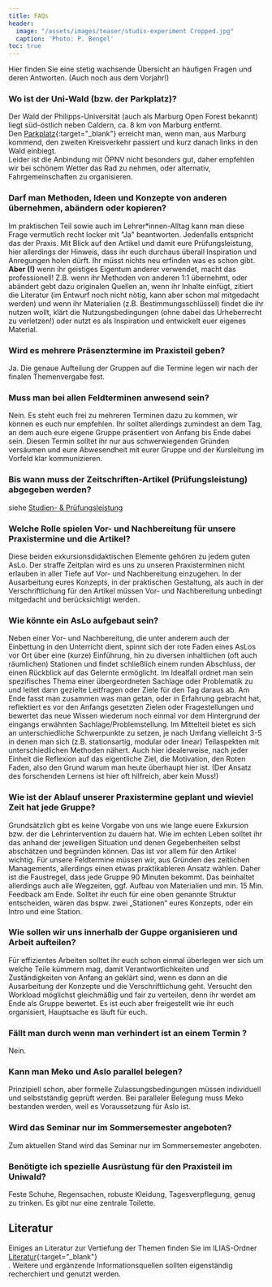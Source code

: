 ```yaml
---
title: FAQs
header:
  image: "/assets/images/teaser/studis-experiment Cropped.jpg"
  caption: 'Photo: P. Bengel'
toc: true  
---
```


Hier finden Sie eine stetig wachsende Übersicht an häufigen Fragen und deren Antworten. (Auch noch aus dem Vorjahr!)
<!--more-->


### Wo ist der Uni-Wald (bzw. der Parkplatz)?

Der Wald der Philipps-Universität (auch als Marburg Open Forest bekannt) liegt süd-östlich neben Caldern, ca. 8 km von Marburg entfernt. <br>
Den [Parkplatz](https://www.openstreetmap.org/search?whereami=1&query=50.84060%2C8.69065#map=19/50.84060/8.69065){:target="_blank"} erreicht man, wenn man, aus Marburg kommend, den zweiten Kreisverkehr passiert und kurz danach links in den Wald einbiegt.<br>
Leider ist die Anbindung mit ÖPNV nicht besonders gut, daher empfehlen wir bei schönem Wetter das Rad zu nehmen, oder alternativ, Fahrgemeinschaften zu organisieren.

### Darf man Methoden, Ideen und Konzepte von anderen übernehmen, abändern oder kopieren?

Im praktischen Teil sowie auch im Lehrer*innen-Alltag kann man diese Frage vermutlich recht locker mit "Ja" beantworten. Jedenfalls entspricht das der Praxis.
Mit Blick auf den Artikel und damit eure Prüfungsleistung, hier allerdings der Hinweis, dass ihr euch durchaus überall Inspiration und
Anregungen holen dürft. Ihr müsst nichts neu erfinden was
es schon gibt. **Aber (!)** wenn ihr geistiges Eigentum anderer
verwendet, macht das professionell! Z.B. wenn ihr Methoden
von anderen 1:1 übernehmt, oder abändert gebt dazu originalen Quellen an, wenn ihr
Inhalte einfügt, zitiert die Literatur (im Entwurf noch
nicht nötig, kann aber schon mal mitgedacht werden) und
wenn ihr Materialien (z.B. Bestimmungsschlüssel) findet die
ihr nutzen wollt, klärt die Nutzungsbedingungen (ohne dabei
das Urheberrecht zu verletzen!) oder nutzt es als
Inspiration und entwickelt euer eigenes Material.

### Wird es  mehrere Präsenztermine im Praxisteil geben?

Ja. Die genaue Aufteilung der Gruppen auf die Termine legen wir nach der finalen Themenvergabe fest.

### Muss man bei allen Feldterminen anwesend sein?

Nein. Es steht euch frei zu mehreren Terminen dazu zu kommen, wir können es euch nur empfehlen. Ihr solltet allerdings zumindest an dem Tag, an dem auch eure eigene Gruppe präsentiert von Anfang bis Ende dabei sein.
Diesen Termin solltet ihr nur aus schwerwiegenden Gründen versäumen und eure Abwesendheit mit eurer Gruppe und der Kursleitung im Vorfeld klar kommunizieren.

### Bis wann muss der Zeitschriften-Artikel (Prüfungsleistung) abgegeben werden?

siehe [Studien- & Prüfungsleistung](https://geomoer.github.io/moer-l3-aslo//unit00/unit00-03_stu-pr-leistung.html)

### Welche Rolle spielen Vor- und Nachbereitung für unsere Praxistermine und die Artikel?

Diese beiden exkursionsdidaktischen Elemente gehören zu jedem guten AsLo. Der straffe Zeitplan wird es uns zu unseren Praxisterminen nicht erlauben in aller Tiefe auf Vor- und Nachbereitung einzugehen.
In der Ausarbeitung eures Konzepts, in der praktischen Gestaltung, als auch in der Verschriftlichung für den Artikel müssen Vor- und Nachbereitung unbedingt mitgedacht und berücksichtigt werden. 

### Wie könnte ein AsLo aufgebaut sein?
Neben einer Vor- und Nachbereitung, die unter anderem auch der Einbettung in den Unterricht dient, 
spinnt sich der rote Faden eines AsLos vor Ort über eine (kurze) Einführung,
 hin zu diversen inhaltlichen (oft auch räumlichen) Stationen und findet schließlich einem runden Abschluss, 
der einen Rückblick auf das Gelernte ermöglicht.
 Im Idealfall
ordnet man sein spezifisches Thema einer übergeordneten
Sachlage oder Problematik zu und leitet dann gezielte
Leitfragen oder Ziele für den Tag daraus ab. Am Ende fasst
man zusammen was man getan, oder in Erfahrung gebracht hat,
reflektiert es vor den Anfangs gesetzten Zielen oder
Fragestellungen und bewertet das neue Wissen wiederum noch
einmal vor dem Hintergrund der eingangs erwähnten
Sachlage/Problemstellung.
Im Mittelteil bietet es sich an unterschiedliche
Schwerpunkte zu setzen, je nach Umfang vielleicht 3-5 in
denen man sich (z.B. stationsartig, modular oder linear)
Teilaspekten mit unterschiedlichen Methoden nähert. Auch
hier idealerweise, nach jeder Einheit die Reflexion auf das
eigentliche Ziel, die Motivation, den Roten Faden, also den
Grund warum man heute überhaupt hier ist. (Der Ansatz des
forschenden Lernens ist hier oft hilfreich, aber kein Muss!)

### Wie ist der Ablauf unserer Praxistermine geplant und wieviel Zeit hat jede Gruppe?

Grundsätzlich gibt es keine Vorgabe von uns wie lange euere
Exkursion bzw.  der die Lehrintervention zu dauern hat. Wie
im echten Leben solltet ihr das anhand der jeweiligen
Situation und denen Gegebenheiten selbst abschätzen und
begründen können. Das ist vor allem für den Artikel
wichtig.
Für unsere Feldtermine müssen wir, aus Gründen des
zeitlichen Managements, allerdings einen etwas
praktikableren Ansatz wählen. Daher ist die Faustregel,
dass jede Gruppe 90 Minuten bekommt. Das beinhaltet
allerdings auch alle Wegzeiten, ggf. Aufbau von Materialien
und min. 15 Min. Feedback am Ende.
Solltet ihr euch für eine oben genannte Struktur
entscheiden, wären das bspw. zwei „Stationen“ eures
Konzepts, oder ein Intro und eine Station.

### Wie sollen wir uns innerhalb der Guppe organisieren und Arbeit aufteilen?

Für effizientes Arbeiten solltet ihr euch schon einmal überlegen wer sich um welche
Teile kümmern mag, damit Verantwortlichkeiten und
Zuständigkeiten von Anfang an geklärt sind, wenn es dann
an die Ausarbeitung der Konzepte und die Verschriftlichung
geht. Versucht den Workload möglichst gleichmäßig und
fair zu verteilen, denn ihr werdet am Ende als Gruppe
bewertet. Es ist euch aber freigestellt wie ihr euch
organisiert, Hauptsache es läuft für euch.


### Fällt man durch wenn man verhindert ist an einem Termin ?

Nein.


###  Kann man Meko und Aslo parallel belegen?

Prinzipiell schon, aber formelle Zulassungsbedingungen müssen individuell und selbstständig geprüft werden.
Bei paralleler Belegung muss Meko bestanden werden, weil es Voraussetzung für Aslo ist.


###  Wird das Seminar nur im Sommersemester angeboten?

Zum aktuellen Stand wird das Seminar nur im Sommersemester angeboten.


### Benötigte ich spezielle Ausrüstung für den Praxisteil im Uniwald?

Feste Schuhe, Regensachen, robuste Kleidung, Tagesverpflegung, genug zu trinken. Es gibt nur eine zentrale Toilette.


## Literatur
Einiges an Literatur zur Vertiefung der Themen finden Sie im ILIAS-Ordner [Literatur](https://ilias.uni-marburg.de/ilias.php?ref_id=2863632&cmd=view&cmdClass=ilrepositorygui&cmdNode=z4&baseClass=ilrepositorygui){:target="_blank"} <br>. 
Weitere und ergänzende Informationsquellen sollten eigenständig recherchiert und genutzt werden.
